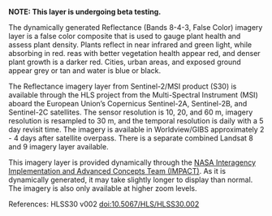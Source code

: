 **NOTE: This layer is undergoing beta testing.**

The dynamically generated Reflectance (Bands 8-4-3, False Color) imagery layer is a false color composite that is used to gauge plant health and assess plant density. Plants reflect in near infrared and green light, while absorbing in red. reas with better vegetation health appear red, and denser plant growth is a darker red. Cities, urban areas, and exposed ground appear grey or tan and water is blue or black.

The Reflectance imagery layer from Sentinel-2\/MSI product (S30) is available through the HLS project from the Multi-Spectral Instrument (MSI) aboard the European Union’s Copernicus Sentinel-2A, Sentinel-2B, and Sentinel-2C satellites. The sensor resolution is 10, 20, and 60 m, imagery resolution is resampled to 30 m, and the temporal resolution is daily with a 5 day revisit time. The imagery is available in Worldview/GIBS approximately 2 - 4 days after satellite overpass. There is a separate combined Landsat 8 and 9 imagery layer available.

This imagery layer is provided dynamically through the [NASA Interagency Implementation and Advanced Concepts Team (IMPACT)](https://www.earthdata.nasa.gov/about/impact). As it is dynamically generated, it may take slightly longer to display than normal. The imagery is also only available at higher zoom levels.

References: HLSS30 v002 [doi:10.5067/HLS/HLSS30.002](https://doi.org/10.5067/HLS/HLSS30.002)